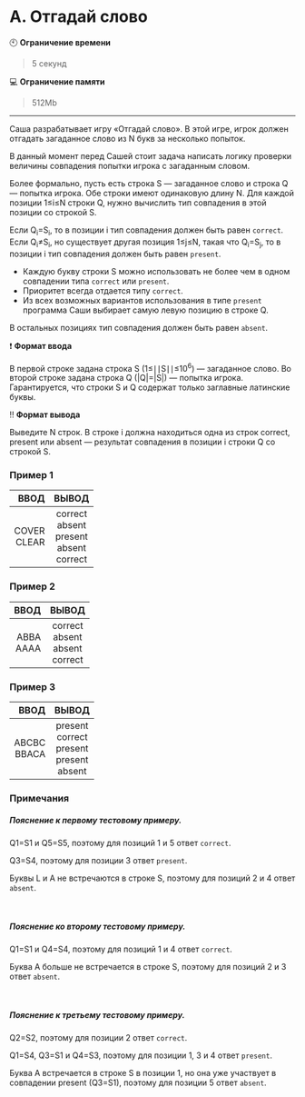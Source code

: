 # A. Отгадай слово

:clock10: **Ограничение времени**

>5 секунд

 
:computer: **Ограничение памяти**

>512Mb

____

Саша разрабатывает игру «Отгадай слово». В этой игре, игрок должен отгадать загаданное слово из N букв за несколько попыток.

В данный момент перед Сашей стоит задача написать логику проверки величины совпадения попытки игрока с загаданным словом.

Более формально, пусть есть строка S — загаданное слово и строка Q — попытка игрока. Обе строки имеют одинаковую длину N. Для каждой позиции 1≤i≤N строки Q, нужно вычислить тип совпадения в этой позиции со строкой S.

Если Q<sub>i</sub>=S<sub>i</sub>, то в позиции i тип совпадения должен быть равен `correct`.
Если Q<sub>i</sub>≠S<sub>i</sub>, но существует другая позиция 1≤j≤N, такая что Q<sub>i</sub>=S<sub>j</sub>, то в позиции i тип совпадения должен быть равен `present`.
- Каждую букву строки S можно использовать не более чем в одном совпадении типа `correct` или `present`.
- Приоритет всегда отдается типу `correct`.
- Из всех возможных вариантов использования в типе `present` программа Саши выбирает самую левую позицию в строке Q.

В остальных позициях тип совпадения должен быть равен `absent`.


:heavy_exclamation_mark: <b>Формат ввода</b>

В первой строке задана строка S (1≤∣∣S∣∣≤10<sup>6</sup>) — загаданное слово.
Во второй строке задана строка Q (|Q|=|S|) — попытка игрока.
Гарантируется, что строки S и Q содержат только заглавные латинские буквы.


:bangbang: <b>Формат вывода</b>

Выведите N строк. В строке i должна находиться одна из строк correct, present или absent — результат совпадения в позиции i строки Q со строкой S.

### Пример 1

| ВВОД | ВЫВОД |
|----:|:----:|
| COVER<br/>CLEAR | correct<br/>absent<br/>present<br/>absent<br/>correct |


### Пример 2

| ВВОД | ВЫВОД |
|----:|:----:|
| ABBA<br/>AAAA | correct<br/>absent<br/>absent<br/>correct |


### Пример 3

| ВВОД | ВЫВОД |
|----:|:----:|
| ABCBC<br/>BBACA | present<br/>correct<br/>present<br/>present<br/>absent |

### Примечания
##### Пояснение к первому тестовому примеру.

Q1=S1 и Q5=S5, поэтому для позиций 1 и 5 ответ `correct`.

Q3=S4, поэтому для позиции 3 ответ `present`.

Буквы L и A не встречаются в строке S, поэтому для позиций 2 и 4 ответ `absent`.

<br/>

##### Пояснение ко второму тестовому примеру.

Q1=S1 и Q4=S4, поэтому для позиций 1 и 4 ответ `correct`.

Буква A больше не встречается в строке S, поэтому для позиций 2 и 3 ответ `absent`.

<br/>

##### Пояснение к третьему тестовому примеру.

Q2=S2, поэтому для позиции 2 ответ `correct`.

Q1=S4, Q3=S1 и Q4=S3, поэтому для позиции 1, 3 и 4 ответ `present`.

Буква A встречается в строке S в позиции 1, но она уже участвует в совпадении present (Q3=S1), поэтому для позиции 5 ответ `absent`.

